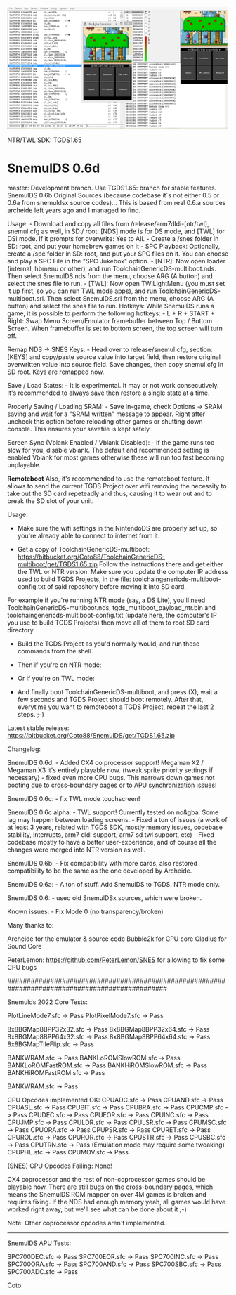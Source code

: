 ![SnemulDSDS](img/snemulDS-TWL.png)

NTR/TWL SDK: TGDS1.65

# SnemulDS 0.6d

master: Development branch. Use TGDS1.65: branch for stable features.
SnemulDS 0.6b Original Sources (because codebase it´s not either 0.5 or 0.6a from snemuldsx source codes)... 
This is based from real 0.6.a sources archeide left years ago and I managed to find.

Usage:
    - Download and copy all files from /release/arm7dldi-[ntr/twl], snemul.cfg as well, in SD:/ root. [NDS] mode is for DS mode, and [TWL] for DSi mode. 
	  If it prompts for overwrite: Yes to All. 
    - Create a /snes folder in SD: root, and put your homebrew games on it
	- SPC Playback: Optionally, create a /spc folder in SD: root, and put your SPC files on it. You can choose and play a SPC File in the "SPC Jukebox" option. 
	- [NTR]: Now open loader (internal, hbmenu or other), and run ToolchainGenericDS-multiboot.nds. Then select SnemulDS.nds from the menu, choose ARG (A button) and select the snes file to run.
	- [TWL]: Now open TWiLightMenu (you must set it up first, so you can run TWL mode apps), and run ToolchainGenericDS-multiboot.srl. Then select SnemulDS.srl from the menu, choose ARG (A button) and select the snes file to run.
Hotkeys:
	While SnemulDS runs a game, it is possible to perform the following hotkeys:
	- L + R + START + Right: 	Swap Menu Screen/Emulator framebuffer between Top / Bottom Screen. When framebuffer is set to bottom screen, the top screen will turn off.
	
Remap NDS -> SNES Keys:	
	- Head over to release/snemul.cfg, section: [KEYS] and copy/paste source value into target field, then restore original overwritten value into source field.
	Save changes, then copy snemul.cfg in SD root. Keys are remapped now.

Save / Load States:
	- It is experimental. It may or not work consecutively. It's recommended to always save then restore a single state at a time.

Properly Saving / Loading SRAM:
	- Save in-game, check Options -> SRAM saving and wait for a "SRAM written" message to appear. 
	Right after uncheck this option before reloading other games or shutting down console. This ensures your savefile is kept safely.

Screen Sync (Vblank Enabled / Vblank Disabled):
	- If the game runs too slow for you, disable vblank. The default and recommended setting is enabled Vblank for most games otherwise these will run too fast becoming unplayable.


____Remoteboot____
Also, it's recommended to use the remoteboot feature. It allows to send the current TGDS Project over wifi removing the necessity
to take out the SD card repeteadly and thus, causing it to wear out and to break the SD slot of your unit.

Usage:
- Make sure the wifi settings in the NintendoDS are properly set up, so you're already able to connect to internet from it.

- Get a copy of ToolchainGenericDS-multiboot: https://bitbucket.org/Coto88/ToolchainGenericDS-multiboot/get/TGDS1.65.zip
Follow the instructions there and get either the TWL or NTR version. Make sure you update the computer IP address used to build TGDS Projects, 
in the file: toolchaingenericds-multiboot-config.txt of said repository before moving it into SD card.

For example if you're running NTR mode (say, a DS Lite), you'll need ToolchainGenericDS-multiboot.nds, tgds_multiboot_payload_ntr.bin
and toolchaingenericds-multiboot-config.txt (update here, the computer's IP you use to build TGDS Projects) then move all of them to root SD card directory.

- Build the TGDS Project as you'd normally would, and run these commands from the shell.
<make clean>
<make>

- Then if you're on NTR mode:
<remoteboot ntr_mode computer_ip_address>

- Or if you're on TWL mode:
<remoteboot twl_mode computer_ip_address>

- And finally boot ToolchainGenericDS-multiboot, and press (X), wait a few seconds and TGDS Project should boot remotely.
  After that, everytime you want to remoteboot a TGDS Project, repeat the last 2 steps. ;-)




Latest stable release: https://bitbucket.org/Coto88/SnemulDS/get/TGDS1.65.zip

Changelog:

SnemulDS 0.6d:
	- Added CX4 co processor support! Megaman X2 / Megaman X3 it's entirely playable now. (tweak sprite priority settings if necessary)
	- fixed even more CPU bugs. This narrows down games not booting due to cross-boundary pages or to APU synchronization issues!
	

SnemulDS 0.6c:
	- fix TWL mode touchscreen!
	
SnemulDS 0.6c alpha:
	- TWL support! Currently tested on no&gba. Some lag may happen between loading screens. 
	- Fixed a ton of issues (a work of at least 3 years, related with TGDS SDK, mostly memory issues, codebase stability, interrupts, arm7 dldi support, arm7 sd twl support, etc)
	- Fixed codebase mostly to have a better user-experience, and of course all the changes were merged into NTR version as well.
	
SnemulDS 0.6b:
	- Fix compatibility with more cards, also restored compatibility to be the same as the one developed by Archeide.

SnemulDS 0.6a:
	- A ton of stuff. Add SnemulDS to TGDS. NTR mode only.

SnemulDS 0.6:
	- used old SnemulDSx sources, which were broken.

Known issues:
	-   Fix Mode 0 (no transparency/broken)

Many thanks to:

Archeide for the emulator & source code
Bubble2k for CPU core
Gladius for Sound Core

PeterLemon: https://github.com/PeterLemon/SNES for allowing to fix some CPU bugs

#################################################################################################

Snemulds 2022 Core Tests:

PlotLineMode7.sfc -> Pass
PlotPixelMode7.sfc -> Pass

8x8BGMap8BPP32x32.sfc -> Pass
8x8BGMap8BPP32x64.sfc -> Pass
8x8BGMap8BPP64x32.sfc -> Pass
8x8BGMap8BPP64x64.sfc -> Pass
8x8BGMapTileFlip.sfc -> Pass

BANKWRAM.sfc -> Pass
BANKLoROMSlowROM.sfc -> Pass
BANKLoROMFastROM.sfc -> Pass
BANKHiROMSlowROM.sfc -> Pass
BANKHiROMFastROM.sfc -> Pass

BANKWRAM.sfc -> Pass


CPU Opcodes implemented OK:
CPUADC.sfc -> Pass
CPUAND.sfc -> Pass
CPUASL.sfc -> Pass
CPUBIT.sfc -> Pass
CPUBRA.sfc -> Pass
CPUCMP.sfc -> Pass
CPUDEC.sfc -> Pass
CPUEOR.sfc -> Pass
CPUINC.sfc -> Pass
CPUJMP.sfc -> Pass
CPULDR.sfc -> Pass
CPULSR.sfc -> Pass
CPUMSC.sfc -> Pass
CPUORA.sfc -> Pass
CPUPSR.sfc -> Pass
CPURET.sfc -> Pass
CPUROL.sfc -> Pass
CPUROR.sfc -> Pass
CPUSTR.sfc -> Pass
CPUSBC.sfc -> Pass
CPUTRN.sfc -> Pass (Emulation mode may require some tweaking)
CPUPHL.sfc -> Pass
CPUMOV.sfc -> Pass


(SNES) CPU Opcodes Failing:
None! 

CX4 coprocessor and the rest of non-coprocessor games should be playable now. 
There are still bugs on the cross-boundary pages, which means the SnemulDS ROM mapper on over 4M games is broken and requires fixing.
If the NDS had enough memory yeah, all games would have worked right away, but we'll see what can be done about it ;-)


Note: Other coprocessor opcodes aren't implemented.


----

SnemulDS APU Tests:

SPC700DEC.sfc -> Pass
SPC700EOR.sfc -> Pass
SPC700INC.sfc -> Pass
SPC700ORA.sfc -> Pass
SPC700AND.sfc -> Pass
SPC700SBC.sfc -> Pass
SPC700ADC.sfc -> Pass 


Coto.